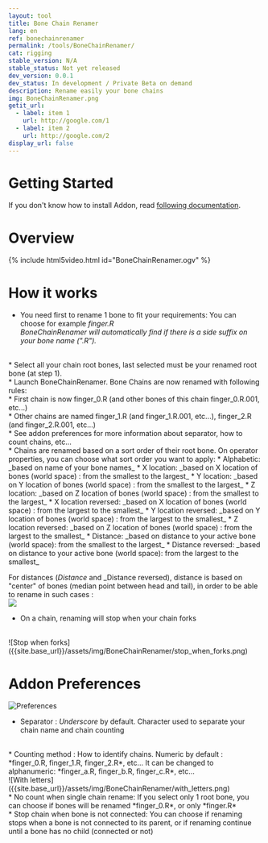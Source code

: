 ```yaml
---
layout: tool
title: Bone Chain Renamer
lang: en
ref: bonechainrenamer
permalink: /tools/BoneChainRenamer/
cat: rigging
stable_version: N/A
stable_status: Not yet released
dev_version: 0.0.1
dev_status: In development / Private Beta on demand
description: Rename easily your bone chains
img: BoneChainRenamer.png
getit_url:
  - label: item 1
    url: http://google.com/1
  - label: item 2
    url: http://google.com/2
display_url: false
---
```


# Getting Started
If you don't know how to install Addon, read [following documentation][1].  

# Overview

{% include html5video.html id="BoneChainRenamer.ogv" %}

# How it works

* You need first to rename 1 bone to fit your requirements: You can choose for example *finger.R*  
*BoneChainRenamer will automatically find if there is a side suffix on your bone name (".R").*  
<br/>
* Select all your chain root bones, last selected must be your renamed root bone (at step 1).  
<br/>
* Launch BoneChainRenamer. Bone Chains are now renamed with following rules:  
<br/>
  * First chain is now finger_0.R (and other bones of this chain finger_0.R.001, etc...)  
<br/>
  * Other chains are named finger_1.R (and finger_1.R.001, etc...), finger_2.R (and finger_2.R.001, etc...)  
<br/>
  * See addon preferences for more information about separator, how to count chains, etc...  
<br/>
  * Chains are renamed based on a sort order of their root bone. On operator properties, you can choose what sort order you want to apply:  
    * Alphabetic: _based on name of your bone names_
    * X location: _based on X location of bones (world space) : from the smallest to the largest_
    * Y location: _based on Y location of bones (world space) : from the smallest to the largest_
    * Z location: _based on Z location of bones (world space) : from the smallest to the largest_
    * X location reversed: _based on X location of bones (world space) : from the largest to the smallest_
    * Y location reversed: _based on Y location of bones (world space) : from the largest to the smallest_
    * Z location reversed: _based on Z location of bones (world space) : from the largest to the smallest_
    * Distance: _based on distance to your active bone (world space): from the smallest to the largest_
    * Distance reversed: _based on distance to your active bone (world space): from the largest to the smallest_

  For distances (_Distance_ and _Distance reversed), distance is based on "center" of bones (median point between head and tail), in order to be able to rename in such cases :  
  ![][2]
<br/>
  * On a chain, renaming will stop when your chain forks  
<br/>
![Stop when forks]({{site.base_url}}/assets/img/BoneChainRenamer/stop_when_forks.png)
<br/>

# Addon Preferences

![Preferences]({{site.base_url}}/assets/img/BoneChainRenamer/preferences.png)

* Separator : *Underscore* by default. Character used to separate your chain name and chain counting  
<br/>
* Counting method : How to identify chains. Numeric by default : *finger_0.R, finger_1.R, finger_2.R*, etc...  
It can be changed to alphanumeric: *finger_a.R, finger_b.R, finger_c.R*, etc...  
<br/>
![With letters]({{site.base_url}}/assets/img/BoneChainRenamer/with_letters.png)  
<br/>
* No count when single chain rename: If you select only 1 root bone, you can choose if bones will be renamed *finger_0.R*, or only *finger.R*  
<br/>
* Stop chain when bone is not connected: You can choose if renaming stops when a bone is not connected to its parent, or if renaming continue until a bone has no child (connected or not)

[1]: {{site.base_url}}/AddonInstallation/
[2]: {{site.base_url}}/assets/img/BoneChainRenamer/by_distance.png
